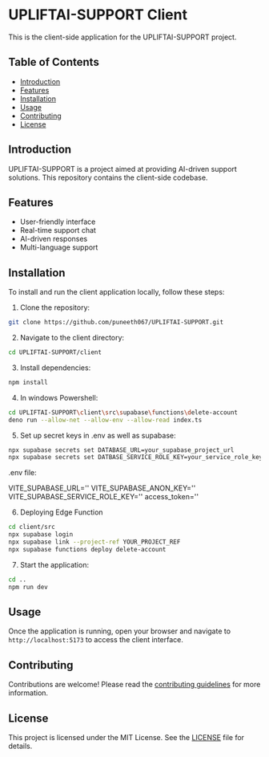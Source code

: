 # UPLIFTAI-SUPPORT Client

This is the client-side application for the UPLIFTAI-SUPPORT project.

## Table of Contents

- [Introduction](#introduction)
- [Features](#features)
- [Installation](#installation)
- [Usage](#usage)
- [Contributing](#contributing)
- [License](#license)

## Introduction

UPLIFTAI-SUPPORT is a project aimed at providing AI-driven support solutions. This repository contains the client-side codebase.

## Features

- User-friendly interface
- Real-time support chat
- AI-driven responses
- Multi-language support

## Installation

To install and run the client application locally, follow these steps:

1. Clone the repository:
  ```bash
  git clone https://github.com/puneeth067/UPLIFTAI-SUPPORT.git
  ```
2. Navigate to the client directory:
  ```bash
  cd UPLIFTAI-SUPPORT/client
  ```
3. Install dependencies:
  ```bash
  npm install
  ```
4. In windows Powershell:
  ```bash
  cd UPLIFTAI-SUPPORT\client\src\supabase\functions\delete-account
  deno run --allow-net --allow-env --allow-read index.ts
  ```

5. Set up secret keys in .env as well as supabase:
```bash
npx supabase secrets set DATABASE_URL=your_supabase_project_url
npx supabase secrets set DATBASE_SERVICE_ROLE_KEY=your_service_role_key
```
.env file:

VITE_SUPABASE_URL=''
VITE_SUPABASE_ANON_KEY=''
VITE_SUPABASE_SERVICE_ROLE_KEY=''
access_token=''


6. Deploying Edge Function 
```bash
cd client/src
npx supabase login
npx supabase link --project-ref YOUR_PROJECT_REF
npx supabase functions deploy delete-account
```

7. Start the application:
```bash
cd ..
npm run dev
```

## Usage

Once the application is running, open your browser and navigate to `http://localhost:5173` to access the client interface.

## Contributing

Contributions are welcome! Please read the [contributing guidelines](CONTRIBUTING.md) for more information.

## License

This project is licensed under the MIT License. See the [LICENSE](LICENSE) file for details.
